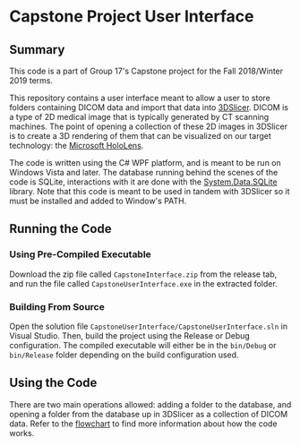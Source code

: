 # Capstone Project User Interface

## Summary
This code is a part of Group 17's Capstone project for the Fall 2018/Winter 2019 terms.

This repository contains a user interface meant to allow a user to store folders containing DICOM data and import that data into [3DSlicer](https://www.slicer.org/). DICOM is a type of 2D medical image that is typically generated by CT scanning machines. The point of opening a collection of these 2D images in 3DSlicer is to create a 3D rendering of them that can be visualized on our target technology: the [Microsoft HoloLens](https://www.microsoft.com/en-ca/hololens).

The code is written using the C# WPF platform, and is meant to be run on Windows Vista and later. The database running behind the scenes of the code is SQLite, interactions with it are done with the [System.Data.SQLite](https://system.data.sqlite.org/index.html/doc/trunk/www/index.wiki) library. Note that this code is meant to be used in tandem with 3DSlicer so it must be installed and added to Window's PATH.

## Running the Code

### Using Pre-Compiled Executable
Download the zip file called `CapstoneInterface.zip` from the release tab, and run the file called `CapstoneUserInterface.exe` in the extracted folder.

### Building From Source
Open the solution file `CapstoneUserInterface/CapstoneUserInterface.sln` in Visual Studio. Then, build the project using the Release or Debug configuration. The compiled executable will either be in the `bin/Debug` or `bin/Release` folder depending on the build configuration used.

## Using the Code
There are two main operations allowed: adding a folder to the database, and opening a folder from the database up in 3DSlicer as a collection of DICOM data. Refer to the [flowchart](UI_flowchart.png) to find more information about how the code works.

